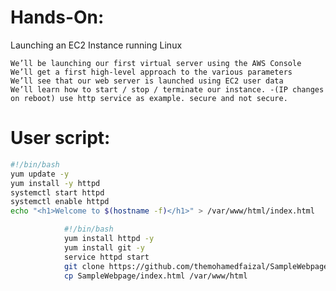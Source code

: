 # Hands-On:

Launching an EC2 Instance running Linux

    We’ll be launching our first virtual server using the AWS Console
    We’ll get a first high-level approach to the various parameters
    We’ll see that our web server is launched using EC2 user data
    We’ll learn how to start / stop / terminate our instance. -(IP changes on reboot) use http service as example. secure and not secure.

# User script:

```bash
#!/bin/bash
yum update -y
yum install -y httpd
systemctl start httpd
systemctl enable httpd
echo "<h1>Welcome to $(hostname -f)</h1>" > /var/www/html/index.html
```

```bash
            #!/bin/bash
            yum install httpd -y
            yum install git -y
            service httpd start
            git clone https://github.com/themohamedfaizal/SampleWebpage.git
            cp SampleWebpage/index.html /var/www/html 
```
